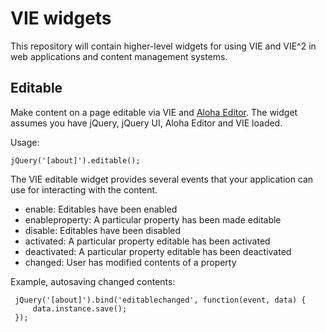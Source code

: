 VIE widgets
===========

This repository will contain higher-level widgets for using VIE and VIE^2 in web applications and content management systems.

Editable
--------

Make content on a page editable via VIE and [Aloha Editor](http://aloha-editor.org/). The widget assumes you have jQuery, jQuery UI, Aloha Editor and VIE loaded.

Usage:

    jQuery('[about]').editable();

The VIE editable widget provides several events that your application can use for interacting with the content.

* enable: Editables have been enabled
* enableproperty: A particular property has been made editable
* disable: Editables have been disabled
* activated: A particular property editable has been activated
* deactivated: A particular property editable has been deactivated
* changed: User has modified contents of a property

Example, autosaving changed contents:

     jQuery('[about]').bind('editablechanged', function(event, data) {
         data.instance.save();
     });
